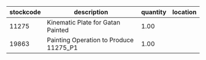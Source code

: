 |stockcode|description|quantity|location|
|---------|-----------|--------|--------|
|11275|Kinematic Plate for Gatan Painted|1.00||
|19863|Painting Operation to Produce 11275_P1|1.00||
